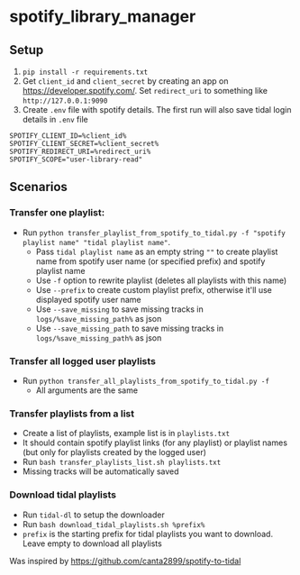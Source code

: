 # spotify_library_manager

## Setup
1. `pip install -r requirements.txt`
2. Get `client_id` and `client_secret` by creating an app on https://developer.spotify.com/. Set `redirect_uri` to something like `http://127.0.0.1:9090`
3. Create `.env` file with spotify details. The first run will also save tidal login details in `.env` file
```
SPOTIFY_CLIENT_ID=%client_id% 
SPOTIFY_CLIENT_SECRET=%client_secret%
SPOTIFY_REDIRECT_URI=%redirect_uri%
SPOTIFY_SCOPE="user-library-read"
```

## Scenarios
### Transfer one playlist:
- Run `python transfer_playlist_from_spotify_to_tidal.py -f "spotify playlist name" "tidal playlist name"`.
  - Pass `tidal playlist name` as an empty string `""` to create playlist name from spotify user name (or specified prefix) and spotify playlist name
  - Use `-f` option to rewrite playlist (deletes all playlists with this name)
  - Use `--prefix` to create custom playlist prefix, otherwise it'll use displayed spotify user name
  - Use `--save_missing` to save missing tracks in `logs/%save_missing_path%` as json
  - Use `--save_missing_path` to save missing tracks in `logs/%save_missing_path%` as json
### Transfer all logged user playlists
- Run `python transfer_all_playlists_from_spotify_to_tidal.py -f`
  - All arguments are the same
### Transfer playlists from a list
- Create a list of playlists, example list is in `playlists.txt` 
- It should contain spotify playlist links (for any playlist) or playlist names (but only for playlists created by the logged user)
- Run `bash transfer_playlists_list.sh playlists.txt`
- Missing tracks will be automatically saved

### Download tidal playlists
- Run `tidal-dl` to setup the downloader
- Run `bash download_tidal_playlists.sh %prefix%`
- `prefix` is the starting prefix for tidal playlists you want to download. Leave empty to download all playlists 
 
Was inspired by https://github.com/canta2899/spotify-to-tidal 

